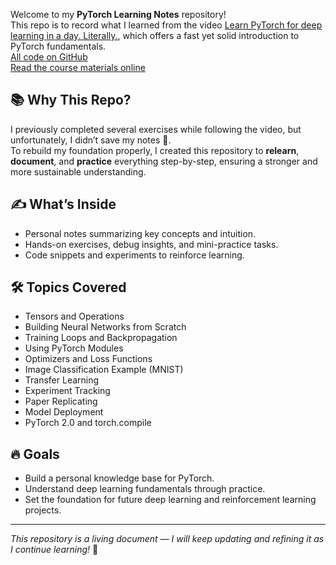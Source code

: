 Welcome to my **PyTorch Learning Notes** repository!  
This repo is to record what I learned from the video [Learn PyTorch for deep learning in a day. Literally.](https://www.youtube.com/watch?v=V_xro1bcAuA), which offers a fast yet solid introduction to PyTorch fundamentals. <br/>
[All code on GitHub](https://dbourke.link/pt-github)  <br/>
[Read the course materials online](https://www.learnpytorch.io/)

## 📚 Why This Repo?  
I previously completed several exercises while following the video, but unfortunately, I didn’t save my notes 🥲.  
To rebuild my foundation properly, I created this repository to **relearn**, **document**, and **practice** everything step-by-step, ensuring a stronger and more sustainable understanding.

## ✍️ What’s Inside  
- Personal notes summarizing key concepts and intuition.  
- Hands-on exercises, debug insights, and mini-practice tasks.  
- Code snippets and experiments to reinforce learning.  

## 🛠️ Topics Covered  
- Tensors and Operations  
- Building Neural Networks from Scratch  
- Training Loops and Backpropagation  
- Using PyTorch Modules  
- Optimizers and Loss Functions  
- Image Classification Example (MNIST)
- Transfer Learning
- Experiment Tracking
- Paper Replicating
- Model Deployment
- PyTorch 2.0 and torch.compile

## 🔥 Goals  
- Build a personal knowledge base for PyTorch.  
- Understand deep learning fundamentals through practice.  
- Set the foundation for future deep learning and reinforcement learning projects.

---

_This repository is a living document — I will keep updating and refining it as I continue learning!_ 🌱
